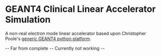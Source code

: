 # GEANT4 Clinical Linear Accelerator Simulation 

A non-real electron mode linear accelerator based upon Christopher Poole's [generic GEANT4 python platform](https://github.com/christopherpoole/linac).

 -- Far from complete -- Currently not working --
